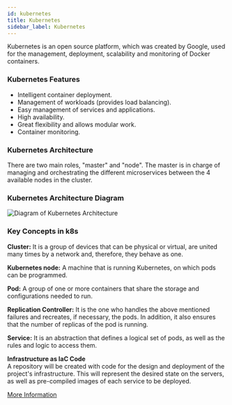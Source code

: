 ```yaml
---
id: kubernetes
title: Kubernetes
sidebar_label: Kubernetes
---
```


Kubernetes is an open source platform, which was created by Google, used for the management, deployment, scalability and monitoring of Docker containers. 

### Kubernetes Features

- Intelligent container deployment.
- Management of workloads (provides load balancing).
- Easy management of services and applications.
- High availability.
- Great flexibility and allows modular work.
- Container monitoring.

### Kubernetes Architecture

There are two main roles, "master" and "node". The master is in charge of managing and orchestrating the different microservices between the 4 available nodes in the cluster.

### Kubernetes Architecture Diagram

![Diagram of Kubernetes Architecture](https://user-images.githubusercontent.com/5632966/107062957-724c5c00-679f-11eb-88f0-fb4b884785ab.png)

### Key Concepts in k8s

**Cluster:** It is a group of devices that can be physical or virtual, are united many times by a network and, therefore, they behave as one.

**Kubernetes node:** A machine that is running Kubernetes, on which pods can be programmed.

**Pod:** A group of one or more containers that share the storage and configurations needed to run.

**Replication Controller:** It is the one who handles the above mentioned failures and recreates, if necessary, the pods. In addition, it also ensures that the number of replicas of the pod is running.

**Service:** It is an abstraction that defines a logical set of pods, as well as the rules and logic to access them.

**Infrastructure as IaC Code**  
A repository will be created with code for the design and deployment of the project's infrastructure. This will represent the desired state on the servers, as well as pre-compiled images of each service to be deployed.

[More Information](https://guide.eoscostarica.io/docs/devops#introduction-to-kubernetes-and-docker)